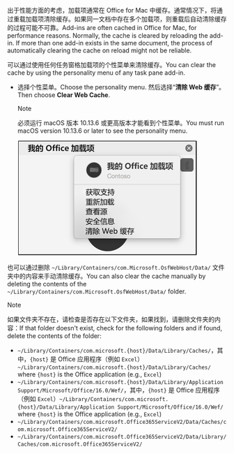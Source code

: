 <span data-ttu-id="33c8b-p101">出于性能方面的考虑，加载项通常在 Office for Mac 中缓存。通常情况下，将通过重载加载项清除缓存。如果同一文档中存在多个加载项，则重载后自动清除缓存的过程可能不可靠。</span><span class="sxs-lookup"><span data-stu-id="33c8b-p101">Add-ins are often cached in Office for Mac, for performance reasons. Normally, the cache is cleared by reloading the add-in. If more than one add-in exists in the same document, the process of automatically clearing the cache on reload might not be reliable.</span></span>

<span data-ttu-id="33c8b-104">可以通过使用任何任务窗格加载项的个性菜单来清除缓存。</span><span class="sxs-lookup"><span data-stu-id="33c8b-104">You can clear the cache by using the personality menu of any task pane add-in.</span></span>
- <span data-ttu-id="33c8b-105">选择个性菜单。</span><span class="sxs-lookup"><span data-stu-id="33c8b-105">Choose the personality menu.</span></span> <span data-ttu-id="33c8b-106">然后选择“**清除 Web 缓存**”。</span><span class="sxs-lookup"><span data-stu-id="33c8b-106">Then choose **Clear Web Cache**.</span></span>
    > [!NOTE]
    > <span data-ttu-id="33c8b-107">必须运行 macOS 版本 10.13.6 或更高版本才能看到个性菜单。</span><span class="sxs-lookup"><span data-stu-id="33c8b-107">You must run macOS version 10.13.6 or later to see the personality menu.</span></span>

    ![个性菜单上“清除 Web 缓存”选项的屏幕截图](../images/mac-clear-cache-menu.png)

<span data-ttu-id="33c8b-109">也可以通过删除 `~/Library/Containers/com.Microsoft.OsfWebHost/Data/` 文件夹中的内容来手动清除缓存。</span><span class="sxs-lookup"><span data-stu-id="33c8b-109">You can also clear the cache manually by deleting the contents of the `~/Library/Containers/com.Microsoft.OsfWebHost/Data/` folder.</span></span>

> [!NOTE]
> <span data-ttu-id="33c8b-110">如果文件夹不存在，请检查是否存在以下文件夹，如果找到，请删除文件夹的内容：</span><span class="sxs-lookup"><span data-stu-id="33c8b-110">If that folder doesn't exist, check for the following folders and if found, delete the contents of the folder:</span></span>
>    - <span data-ttu-id="33c8b-111">`~/Library/Containers/com.microsoft.{host}/Data/Library/Caches/`，其中，`{host}` 是 Office 应用程序（例如 `Excel`）</span><span class="sxs-lookup"><span data-stu-id="33c8b-111">`~/Library/Containers/com.microsoft.{host}/Data/Library/Caches/` where `{host}` is the Office application (e.g., `Excel`)</span></span>
>    - <span data-ttu-id="33c8b-112">`~/Library/Containers/com.microsoft.{host}/Data/Library/Application Support/Microsoft/Office/16.0/Wef/`，其中，`{host}` 是 Office 应用程序（例如 `Excel`）</span><span class="sxs-lookup"><span data-stu-id="33c8b-112">`~/Library/Containers/com.microsoft.{host}/Data/Library/Application Support/Microsoft/Office/16.0/Wef/` where `{host}` is the Office application (e.g., `Excel`)</span></span>
>    - `~/Library/Containers/com.microsoft.Office365ServiceV2/Data/Caches/com.microsoft.Office365ServiceV2/`
>    - `~/Library/Containers/com.microsoft.Office365ServiceV2/Data/Library/Caches/com.microsoft.Office365ServiceV2/`

